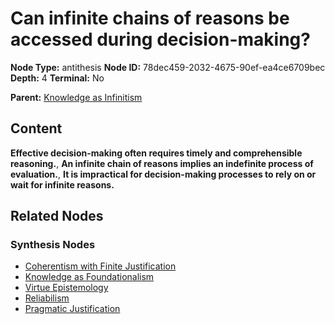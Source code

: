# Can infinite chains of reasons be accessed during decision-making?

**Node Type:** antithesis
**Node ID:** 78dec459-2032-4675-90ef-ea4ce6709bec
**Depth:** 4
**Terminal:** No

**Parent:** [Knowledge as Infinitism](knowledge-as-infinitism-synthesis-7e5d77d0-d91e-43c0-a0b4-a4ac0df2453f.md)

## Content

**Effective decision-making often requires timely and comprehensible reasoning.**, **An infinite chain of reasons implies an indefinite process of evaluation.**, **It is impractical for decision-making processes to rely on or wait for infinite reasons.**

## Related Nodes

### Synthesis Nodes

- [Coherentism with Finite Justification](coherentism-with-finite-justification-synthesis-24f6b0b9-8313-4c70-8776-2c4a769f9e26.md)
- [Knowledge as Foundationalism](knowledge-as-foundationalism-synthesis-21baab04-cba0-4af2-b3f9-1b39162b87d9.md)
- [Virtue Epistemology](virtue-epistemology-synthesis-ee37a291-854d-44aa-bea8-15f2441ed915.md)
- [Reliabilism](reliabilism-synthesis-4e5bf52b-4455-4cdc-9d1d-c83ce4609563.md)
- [Pragmatic Justification](pragmatic-justification-synthesis-e792272b-c1f5-4f94-a77e-2d220b45505c.md)
